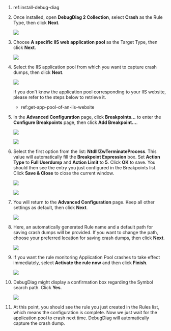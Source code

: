 1. ref:install-debug-diag
2. Once installed, open **DebugDiag 2 Collection**, select **Crash** as the Rule Type, then click **Next**.

    ![](https://joji.blob.core.windows.net/recipe/iis-app-pool-debug-diag-crash-dump-1.png)

3. Choose **A specific IIS web application pool** as the Target Type, then click **Next**.

    ![](https://joji.blob.core.windows.net/recipe/iis-app-pool-debug-diag-crash-dump-2.png)

4. Select the IIS application pool from which you want to capture crash dumps, then click **Next**.

    ![](https://joji.blob.core.windows.net/recipe/iis-app-pool-debug-diag-crash-dump-3.png)

    If you don't know the application pool corresponding to your IIS website, please refer to the steps below to retrieve it.

    - ref:get-app-pool-of-an-iis-website

5. In the **Advanced Configuration** page, click **Breakpoints...** to enter the **Configure Breakpoints** page, then click **Add Breakpoint...**.

    ![](https://joji.blob.core.windows.net/recipe/iis-app-pool-debug-diag-crash-dump-4.png)

    ![](https://joji.blob.core.windows.net/recipe/iis-app-pool-debug-diag-crash-dump-5.png)

6. Select the first option from the list: **Ntdll!ZwTerminateProcess**. This value will automatically fill the **Breakpoint Expression** box. Set **Action Type** to **Full Userdump** and **Action Limit** to **5**. Click **OK** to save. You should then see the entry you just configured in the Breakpoints list. Click **Save & Close** to close the current window.

    ![](https://joji.blob.core.windows.net/recipe/iis-app-pool-debug-diag-crash-dump-6.png)

    ![](https://joji.blob.core.windows.net/recipe/iis-app-pool-debug-diag-crash-dump-7.png)

7. You will return to the **Advanced Configuration** page. Keep all other settings as default, then click **Next**.

    ![](https://joji.blob.core.windows.net/recipe/iis-app-pool-debug-diag-crash-dump-8.png)

8. Here, an automatically generated Rule name and a default path for saving crash dumps will be provided. If you want to change the path, choose your preferred location for saving crash dumps, then click **Next**.

    ![](https://joji.blob.core.windows.net/recipe/iis-app-pool-debug-diag-crash-dump-9.png)

9. If you want the rule monitoring Application Pool crashes to take effect immediately, select **Activate the rule now** and then click **Finish**.

    ![](https://joji.blob.core.windows.net/recipe/iis-app-pool-debug-diag-crash-dump-10.png)

10. DebugDiag might display a confirmation box regarding the Symbol search path. Click **Yes**.

    ![](https://joji.blob.core.windows.net/recipe/iis-app-pool-debug-diag-crash-dump-11.png)

11. At this point, you should see the rule you just created in the Rules list, which means the configuration is complete. Now we just wait for the application pool to crash next time. DebugDiag will automatically capture the crash dump.
